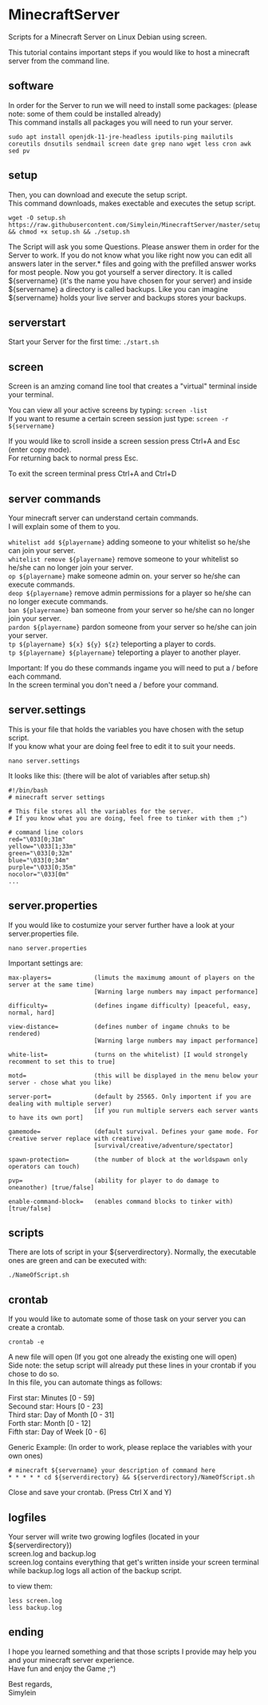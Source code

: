 MinecraftServer
===============
Scripts for a Minecraft Server on Linux Debian using screen.

This tutorial contains important steps if you would like to host a minecraft server from the command line. 
## software
In order for the Server to run we will need to install some packages: (please note: some of them could be installed already) <br>
This command installs all packages you will need to run your server.
```
sudo apt install openjdk-11-jre-headless iputils-ping mailutils coreutils dnsutils sendmail screen date grep nano wget less cron awk sed pv
```
## setup
Then, you can download and execute the setup script. <br>
This command downloads, makes exectable and executes the setup script. 
```
wget -O setup.sh https://raw.githubusercontent.com/Simylein/MinecraftServer/master/setup.sh && chmod +x setup.sh && ./setup.sh
```
The Script will ask you some Questions. Please answer them in order for the Server to work. If you do not know what you like right now you can edit all answers later in the server.* files and going with the prefilled answer works for most people. Now you got yourself a server directory. It is called ${servername} (it's the name you have chosen for your server) and inside ${servername} a directory is called backups. Like you can imagine ${servername} holds your live server and backups stores your backups. 
## serverstart
Start your Server for the first time: `./start.sh`

## screen
Screen is an amzing comand line tool that creates a "virtual" terminal inside your terminal.

You can view all your active screens by typing: `screen -list`
<br>
If you want to resume a certain screen session just type: `screen -r ${servername}`

If you would like to scroll inside a screen session press Ctrl+A and Esc (enter copy mode). <br>
For returning back to normal press Esc.

To exit the screen terminal press Ctrl+A and Ctrl+D
## server commands
Your minecraft server can understand certain commands. <br>
I will explain some of them to you.

`whitelist add ${playername}` adding someone to your whitelist so he/she can join your server. <br>
`whitelist remove ${playername}` remove someone to your whitelist so he/she can no longer join your server. <br>
`op ${playername}` make someone admin on. your server so he/she can execute commands. <br>
`deop ${playername}` remove admin permissions for a player so he/she can no longer execute commands. <br>
`ban ${playername}` ban someone from your server so he/she can no longer join your server. <br>
`pardon ${playername}` pardon someone from your server so he/she can join your server. <br>
`tp ${playername} ${x} ${y} ${z}` teleporting a player to cords. <br>
`tp ${playername} ${playername}` teleporting a player to another player.

Important: If you do these commands ingame you will need to put a / before each command. <br>
In the screen terminal you don't need a / before your command. 
## server.settings
This is your file that holds the variables you have chosen with the setup script. <br>
If you know what your are doing feel free to edit it to suit your needs.
```
nano server.settings
```
It looks like this: (there will be alot of variables after setup.sh)
```
#!/bin/bash
# minecraft server settings

# This file stores all the variables for the server. 
# If you know what you are doing, feel free to tinker with them ;^)

# command line colors
red="\033[0;31m"
yellow="\033[1;33m"
green="\033[0;32m"
blue="\033[0;34m"
purple="\033[0;35m"
nocolor="\033[0m"
...
```
## server.properties
If you would like to costumize your server further have a look at your server.properties file. 
```
nano server.properties
```
Important settings are:
```
max-players=            (limuts the maximumg amount of players on the server at the same time)
                        [Warning large numbers may impact performance]
                        
difficulty=             (defines ingame difficulty) [peaceful, easy, normal, hard]

view-distance=          (defines number of ingame chnuks to be rendered)
                        [Warning large numbers may impact performance]
                        
white-list=             (turns on the whitelist) [I would strongely recomment to set this to true]

motd=                   (this will be displayed in the menu below your server - chose what you like)

server-port=            (default by 25565. Only importent if you are dealing with multiple server)
                        [if you run multiple servers each server wants to have its own port]
                        
gamemode=               (default survival. Defines your game mode. For creative server replace with creative)
                        [survival/creative/adventure/spectator]
                        
spawn-protection=       (the number of block at the worldspawn only operators can touch)

pvp=                    (ability for player to do damage to oneanother) [true/false]

enable-command-block=   (enables command blocks to tinker with) [true/false]
```
## scripts
There are lots of script in your ${serverdirectory}. Normally, the executable ones are green and can be executed with: <br>
```
./NameOfScript.sh
```

## crontab
If you would like to automate some of those task on your server you can create a crontab.
```
crontab -e
```
A new file will open (If you got one already the existing one will open) <br>
Side note: the setup script will already put these lines in your crontab if you chose to do so. <br>
In this file, you can automate things as follows: <br>

First star: Minutes [0 - 59] <br>
Secound star: Hours [0 - 23] <br>
Third star: Day of Month [0 - 31] <br>
Forth star: Month [0 - 12] <br>
Fifth star: Day of Week [0 - 6]

Generic Example: (In order to work, please replace the variables with your own ones)
```
# minecraft ${servername} your description of command here
* * * * * cd ${serverdirectory} && ${serverdirectory}/NameOfScript.sh
```
Close and save your crontab. (Press Ctrl X and Y)
## logfiles
Your server will write two growing logfiles (located in your ${serverdirectory}) <br>
screen.log and backup.log <br>
screen.log contains everything that get's written inside your screen terminal while backup.log logs all action of the backup script. 

to view them:
```
less screen.log
less backup.log
```
## ending
I hope you learned something and that those scripts I provide may help you and your minecraft server experience. <br>
Have fun and enjoy the Game ;^)

Best regards, <br>
Simylein
